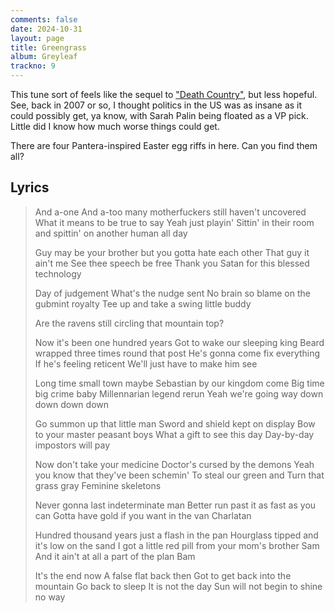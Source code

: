 ```yaml
---
comments: false
date: 2024-10-31
layout: page
title: Greengrass
album: Greyleaf
trackno: 9
---
```


<!-- <iframe width="560" height="315" src="https://www.youtube.com/embed/6libkwvjRlQ"
frameborder="0" allowfullscreen></iframe> -->

This tune sort of feels like the sequel to
["Death Country"](transitional-farms/death-country),
but less hopeful.
See, back in 2007 or so, I thought politics in the US was as insane as it could
possibly get, ya know, with Sarah Palin being floated as a VP pick.
Little did I know how much worse things could get.

There are four Pantera-inspired Easter egg riffs in here.
Can you find them all?

## Lyrics

>And a-one
>And a-too many motherfuckers still haven't uncovered
>What it means to be true to say
>Yeah just playin'
>Sittin' in their room and spittin' on another human all day
>
>Guy may be your brother but you gotta hate each other
>That guy it ain't me
>See thee speech be free
>Thank you Satan for this blessed technology
>
>Day of judgement
>What's the nudge sent
>No brain so blame on the gubmint royalty
>Tee up and take a swing little buddy
>
>Are the ravens still circling that mountain top?
>
>Now it's been one hundred years
>Got to wake our sleeping king
>Beard wrapped three times round that post
>He's gonna come fix everything
>If he's feeling reticent
>We'll just have to make him see
>
>Long time small town maybe
>Sebastian by our kingdom come
>Big time big crime baby
>Millennarian legend rerun
>Yeah we're going way down down down down
>
>Go summon up that little man
>Sword and shield kept on display
>Bow to your master peasant boys
>What a gift to see this day
>Day-by-day impostors will pay
>
>Now don't take your medicine
>Doctor's cursed by the demons
>Yeah you know that they've been schemin'
>To steal our green and
>Turn that grass gray
>Feminine skeletons
>
>Never gonna last indeterminate man
>Better run past it as fast as you can
>Gotta have gold if you want in the van
>Charlatan
>
>Hundred thousand years just a flash in the pan
>Hourglass tipped and it's low on the sand
>I got a little red pill from your mom's brother Sam
>And it ain't at all a part of the plan
>Bam
>
>It's the end now
>A false flat back then
>Got to get back into the mountain
>Go back to sleep
>It is not the day
>Sun will not begin to shine no way
